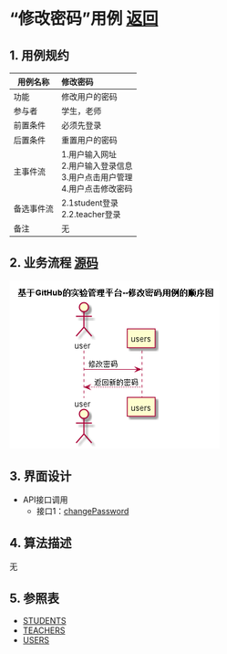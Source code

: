 # “修改密码”用例 [返回](../README.md)
## 1. 用例规约

|用例名称|修改密码|
|-------|:-------------|
|功能|修改用户的密码|
|参与者|学生，老师|
|前置条件|必须先登录|
|后置条件|重置用户的密码 |
|主事件流|1.用户输入网址<br/>2.用户输入登录信息<br/>3.用户点击用户管理<br/>4.用户点击修改密码|
|备选事件流|2.1student登录<br/>2.2.teacher登录 |
|备注|无 |

## 2. 业务流程 [源码](../src/修改密码.puml)
![时序图](../img/修改密码.png)

## 3. 界面设计

* API接口调用
    * 接口1：[changePassword](../接口/changePassword.md)

## 4. 算法描述
无
    
## 5. 参照表
* [STUDENTS](../数据库设计.md/#STUDENTS)
* [TEACHERS](../数据库设计.md/#TEACHERS)
* [USERS](../数据库设计.md/#USERS)
